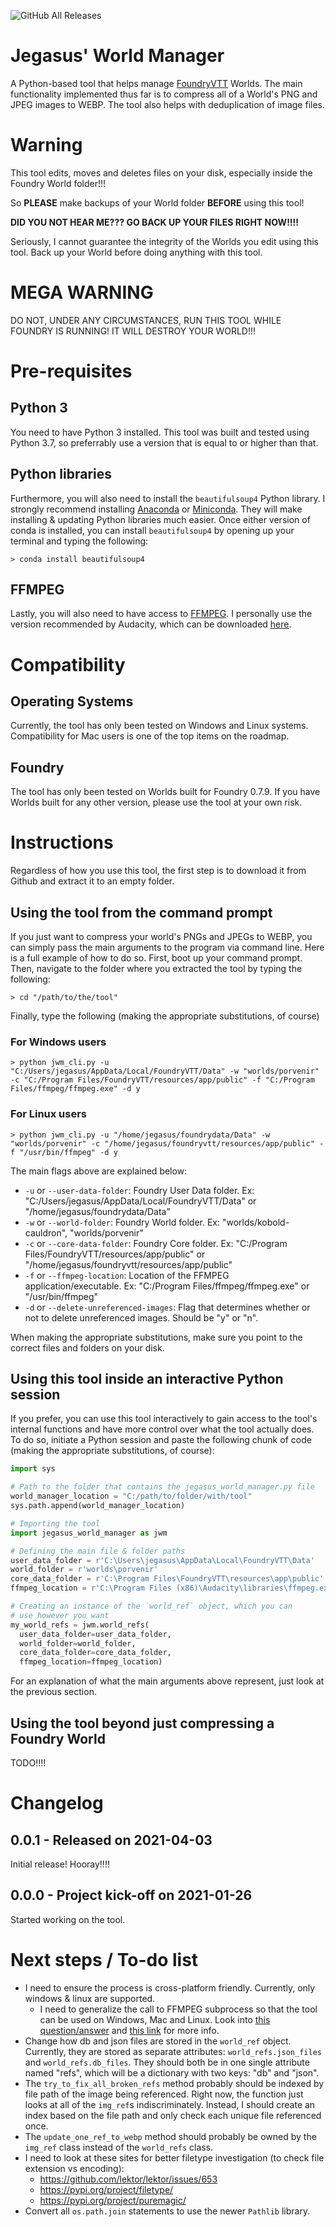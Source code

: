 ![GitHub All Releases](https://img.shields.io/github/downloads/jegasus/world-manager/total?label=Downloads+total)  

# Jegasus' World Manager
A Python-based tool that helps manage [FoundryVTT](https://foundryvtt.com/) Worlds. 
The main functionality implemented thus far is to compress all of a World's PNG and 
JPEG images to WEBP. The tool also helps with deduplication of image files.

# Warning

This tool edits, moves and deletes files on your disk, especially inside the 
Foundry World folder!!! 

So **PLEASE** make backups of your World folder **BEFORE** using this tool!

**DID YOU NOT HEAR ME??? GO BACK UP YOUR FILES RIGHT NOW!!!!**

Seriously, I cannot guarantee the integrity of the Worlds you edit using this 
tool. Back up your World before doing anything with this tool.

# MEGA WARNING
DO NOT, UNDER ANY CIRCUMSTANCES, RUN THIS TOOL WHILE FOUNDRY IS RUNNING! IT WILL DESTROY YOUR WORLD!!!

# Pre-requisites
## Python 3

You need to have Python 3 installed. This tool was built and tested using Python 
3.7, so preferrably use a version that is equal to or higher than that.

## Python libraries
Furthermore, you will also need to install the `beautifulsoup4` Python library. 
I strongly recommend installing [Anaconda](https://www.anaconda.com/products/individual) 
or [Miniconda](https://docs.conda.io/en/latest/miniconda.html). They will make 
installing & updating Python libraries much easier. Once either version of conda 
is installed, you can install `beautifulsoup4` by opening up your terminal and 
typing the following:

```
> conda install beautifulsoup4
```

## FFMPEG
Lastly, you will also need to have access to [FFMPEG](https://www.ffmpeg.org/download.html). 
I personally use the version recommended by Audacity, which can be downloaded 
[here](https://lame.buanzo.org/#lamewindl). 

# Compatibility

## Operating Systems
Currently, the tool has only been tested on Windows and Linux systems. 
Compatibility for Mac users is one of the top items on the roadmap.

## Foundry
The tool has only been tested on Worlds built for Foundry 0.7.9. If you have 
Worlds built for any other version, please use the tool at your own risk.

# Instructions
Regardless of how you use this tool, the first step is to download it from 
Github and extract it to an empty folder.

## Using the tool from the command prompt
If you just want to compress your world's PNGs and JPEGs to WEBP, you can simply 
pass the main arguments to the program via command line. Here is a full example 
of how to do so. First, boot up your command prompt. Then, navigate to the folder 
where you extracted the tool by typing the following:
```
> cd "/path/to/the/tool"
```
Finally, type the following (making the appropriate substitutions, of course)

### __For Windows users__
```
> python jwm_cli.py -u "C:/Users/jegasus/AppData/Local/FoundryVTT/Data" -w "worlds/porvenir" -c "C:/Program Files/FoundryVTT/resources/app/public" -f "C:/Program Files/ffmpeg/ffmpeg.exe" -d y
```
### __For Linux users__
```
> python jwm_cli.py -u "/home/jegasus/foundrydata/Data" -w "worlds/porvenir" -c "/home/jegasus/foundryvtt/resources/app/public" -f "/usr/bin/ffmpeg" -d y
```
The main flags above are explained below:

- `-u` or `--user-data-folder`: Foundry User Data folder. Ex: "C:/Users/jegasus/AppData/Local/FoundryVTT/Data" or "/home/jegasus/foundrydata/Data"
- `-w` or `--world-folder`: Foundry World folder. Ex: "worlds/kobold-cauldron", "worlds/porvenir"
- `-c` or `--core-data-folder`: Foundry Core folder. Ex: "C:/Program Files/FoundryVTT/resources/app/public" or "/home/jegasus/foundryvtt/resources/app/public"
- `-f` or `--ffmpeg-location`: Location of the FFMPEG application/executable. Ex: "C:/Program Files/ffmpeg/ffmpeg.exe" or "/usr/bin/ffmpeg"
- `-d` or `--delete-unreferenced-images`: Flag that determines whether or not to delete unreferenced images. Should be "y" or "n".

When making the appropriate substitutions, make sure you point to the correct 
files and folders on your disk.

## Using this tool inside an interactive Python session
If you prefer, you can use this tool interactively to gain access to the tool's
internal functions and have more control over what the tool actually does. To do 
so, initiate a Python session and paste the following chunk of code (making the 
appropriate substitutions, of course):

```python
import sys

# Path to the folder that contains the jegasus_world_manager.py file
world_manager_location = "C:/path/to/folder/with/tool"
sys.path.append(world_manager_location)

# Importing the tool
import jegasus_world_manager as jwm 

# Defining the main file & folder paths 
user_data_folder = r'C:\Users\jegasus\AppData\Local\FoundryVTT\Data'
world_folder = r'worlds\porvenir'
core_data_folder = r'C:\Program Files\FoundryVTT\resources\app\public'
ffmpeg_location = r'C:\Program Files (x86)\Audacity\libraries\ffmpeg.exe'

# Creating an instance of the `world_ref` object, which you can 
# use however you want
my_world_refs = jwm.world_refs(
  user_data_folder=user_data_folder,
  world_folder=world_folder,
  core_data_folder=core_data_folder,
  ffmpeg_location=ffmpeg_location)

```
For an explanation of what the main arguments above represent, just look at the previous section.

## Using the tool beyond just compressing a Foundry World

TODO!!!!

# Changelog

## 0.0.1 - Released on 2021-04-03
Initial release! Hooray!!!!  

## 0.0.0 - Project kick-off on 2021-01-26
Started working on the tool.

# Next steps / To-do list
- I need to ensure the process is cross-platform friendly. 
Currently, only windows & linux are supported.
  - I need to generalize the call to FFMPEG subprocess so that the tool can be used
   on Windows, Mac and Linux. 
   Look into [this question/answer](https://stackoverflow.com/questions/377017/test-if-executable-exists-in-python) and 
   [this link](https://gist.github.com/techtonik/4368898) for more info.
- Change how db and json files are stored in the `world_ref` object. 
Currently, they are stored as separate attributes: `world_refs.json_files`
 and `world_refs.db_files`. They should both be in one single attribute 
 named "refs", which will be a dictionary with two keys: "db" and "json". 
- The `try_to_fix_all_broken_refs` method probably should be indexed by file
 path of the image being referenced. Right now, the function just looks at all
  of the `img_ref`s indiscriminately. Instead, I should create an index based
   on the file path and only check each unique file referenced once. 
- The `update_one_ref_to_webp` method should probably be owned by the `img_ref`
 class instead of the `world_refs` class.
- I need to look at these sites for better filetype investigation (to check 
file extension vs encoding):
  - https://github.com/lektor/lektor/issues/653
  - https://pypi.org/project/filetype/
  - https://pypi.org/project/puremagic/
- Convert all `os.path.join` statements to use the newer `Pathlib` library. 

